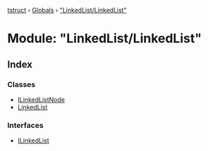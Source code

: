 [tstruct](../README.md) › [Globals](../globals.md) › ["LinkedList/LinkedList"](_linkedlist_linkedlist_.md)

# Module: "LinkedList/LinkedList"

## Index

### Classes

* [ILinkedListNode](../classes/_linkedlist_linkedlist_.ilinkedlistnode.md)
* [LinkedList](../classes/_linkedlist_linkedlist_.linkedlist.md)

### Interfaces

* [ILinkedList](../interfaces/_linkedlist_linkedlist_.ilinkedlist.md)
